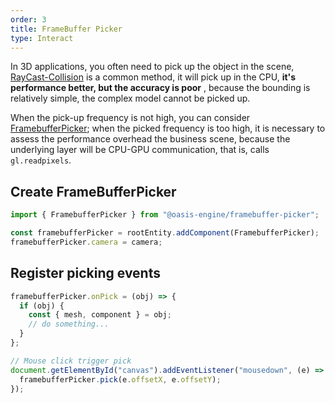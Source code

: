 ```yaml
---
order: 3
title: FrameBuffer Picker
type: Interact
---
```


In 3D applications, you often need to pick up the object in the scene, [RayCast-Collision](${docs}physics-manager#raycast) is a common method, it will pick up in the CPU, **it's performance better, but the accuracy is poor** , because the bounding is relatively simple, the complex model cannot be picked up.

When the pick-up frequency is not high, you can consider [FramebufferPicker](${api}framebuffer-picker/FramebufferPicker); when the picked frequency is too high, it is necessary to assess the performance overhead the business scene, because the underlying layer will be CPU-GPU communication, that is, calls `gl.readpixels`.

<playground src="framebuffer-picker.ts"></playground>

## Create FrameBufferPicker

```typescript
import { FramebufferPicker } from "@oasis-engine/framebuffer-picker";

const framebufferPicker = rootEntity.addComponent(FramebufferPicker);
framebufferPicker.camera = camera;
```

## Register picking events

```typescript
framebufferPicker.onPick = (obj) => {
  if (obj) {
    const { mesh, component } = obj;
    // do something...
  }
};

// Mouse click trigger pick
document.getElementById("canvas").addEventListener("mousedown", (e) => {
  framebufferPicker.pick(e.offsetX, e.offsetY);
});
```
